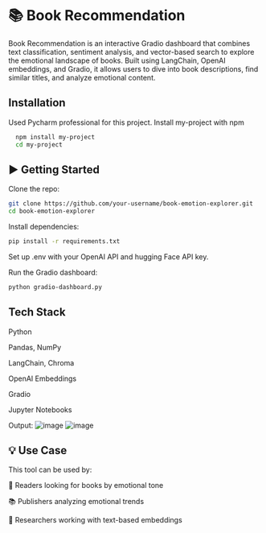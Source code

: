 
# 📚 Book Recommendation

Book Recommendation is an interactive Gradio dashboard that combines text classification, sentiment analysis, and vector-based search to explore the emotional landscape of books. Built using LangChain, OpenAI embeddings, and Gradio, it allows users to dive into book descriptions, find similar titles, and analyze emotional content.

## Installation
Used Pycharm professional for this project.
Install my-project with npm

```bash
  npm install my-project
  cd my-project
```
    
## ▶️ Getting Started

Clone the repo:

```bash
git clone https://github.com/your-username/book-emotion-explorer.git
cd book-emotion-explorer
```
Install dependencies:

```bash
pip install -r requirements.txt
```
Set up .env with your OpenAI API and hugging Face API key.

Run the Gradio dashboard:

```bash
python gradio-dashboard.py
```

## Tech Stack

Python

Pandas, NumPy

LangChain, Chroma

OpenAI Embeddings

Gradio

Jupyter Notebooks

Output:
![image](https://github.com/user-attachments/assets/e68aa20f-5a1b-4104-b3aa-8e484f6767b2)
![image](https://github.com/user-attachments/assets/1d2e9f80-60da-44cc-81b5-49910c936e1e)



## 💡 Use Case

This tool can be used by:

📖 Readers looking for books by emotional tone

📚 Publishers analyzing emotional trends

🧪 Researchers working with text-based embeddings

